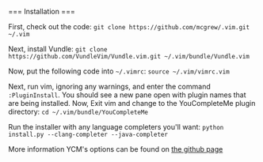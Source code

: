 
=== Installation ===

First, check out the code:
`git clone https://github.com/mcgrew/.vim.git ~/.vim`

Next, install Vundle:
`git clone https://github.com/VundleVim/Vundle.vim.git ~/.vim/bundle/Vundle.vim`

Now, put the following code into `~/.vimrc`:
`source ~/.vim/vimrc.vim`

Next, run vim, ignoring any warnings, and enter the command `:PluginInstall`.
You should see a new pane open with plugin names that are being installed. Now,
Exit vim and change to the YouCompleteMe plugin directory:
`cd ~/.vim/bundle/YouCompleteMe`

Run the installer with any language completers you'll want:
`python install.py --clang-completer --java-completer`

More information YCM's options can be found on
[the github page](https://github.com/Valloric/YouCompleteMe/blob/master/README.md)

